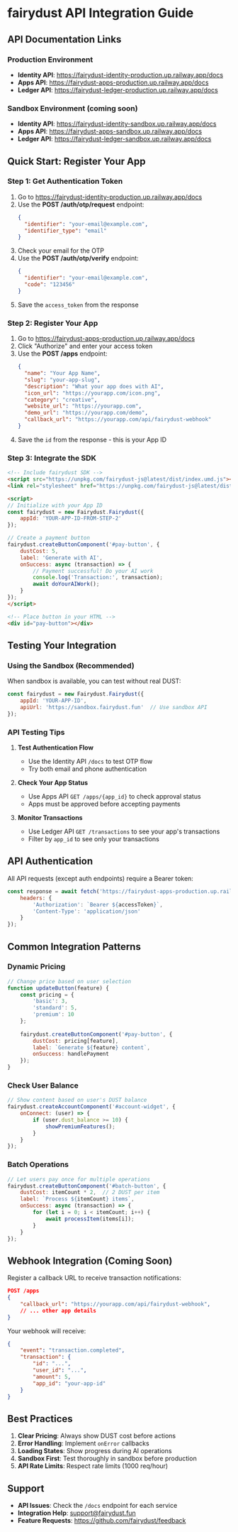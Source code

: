 # fairydust API Integration Guide

## API Documentation Links

### Production Environment
- **Identity API**: https://fairydust-identity-production.up.railway.app/docs
- **Apps API**: https://fairydust-apps-production.up.railway.app/docs
- **Ledger API**: https://fairydust-ledger-production.up.railway.app/docs

### Sandbox Environment (coming soon)
- **Identity API**: https://fairydust-identity-sandbox.up.railway.app/docs
- **Apps API**: https://fairydust-apps-sandbox.up.railway.app/docs
- **Ledger API**: https://fairydust-ledger-sandbox.up.railway.app/docs

## Quick Start: Register Your App

### Step 1: Get Authentication Token

1. Go to https://fairydust-identity-production.up.railway.app/docs
2. Use the **POST /auth/otp/request** endpoint:
   ```json
   {
     "identifier": "your-email@example.com",
     "identifier_type": "email"
   }
   ```
3. Check your email for the OTP
4. Use the **POST /auth/otp/verify** endpoint:
   ```json
   {
     "identifier": "your-email@example.com",
     "code": "123456"
   }
   ```
5. Save the `access_token` from the response

### Step 2: Register Your App

1. Go to https://fairydust-apps-production.up.railway.app/docs
2. Click "Authorize" and enter your access token
3. Use the **POST /apps** endpoint:
   ```json
   {
     "name": "Your App Name",
     "slug": "your-app-slug",
     "description": "What your app does with AI",
     "icon_url": "https://yourapp.com/icon.png",
     "category": "creative",
     "website_url": "https://yourapp.com",
     "demo_url": "https://yourapp.com/demo",
     "callback_url": "https://yourapp.com/api/fairydust-webhook"
   }
   ```
4. Save the `id` from the response - this is your App ID

### Step 3: Integrate the SDK

```html
<!-- Include fairydust SDK -->
<script src="https://unpkg.com/fairydust-js@latest/dist/index.umd.js"></script>
<link rel="stylesheet" href="https://unpkg.com/fairydust-js@latest/dist/fairydust.css">

<script>
// Initialize with your App ID
const fairydust = new Fairydust.Fairydust({
    appId: 'YOUR-APP-ID-FROM-STEP-2'
});

// Create a payment button
fairydust.createButtonComponent('#pay-button', {
    dustCost: 5,
    label: 'Generate with AI',
    onSuccess: async (transaction) => {
        // Payment successful! Do your AI work
        console.log('Transaction:', transaction);
        await doYourAIWork();
    }
});
</script>

<!-- Place button in your HTML -->
<div id="pay-button"></div>
```

## Testing Your Integration

### Using the Sandbox (Recommended)

When sandbox is available, you can test without real DUST:

```javascript
const fairydust = new Fairydust.Fairydust({
    appId: 'YOUR-APP-ID',
    apiUrl: 'https://sandbox.fairydust.fun'  // Use sandbox API
});
```

### API Testing Tips

1. **Test Authentication Flow**
   - Use the Identity API `/docs` to test OTP flow
   - Try both email and phone authentication

2. **Check Your App Status**
   - Use Apps API `GET /apps/{app_id}` to check approval status
   - Apps must be approved before accepting payments

3. **Monitor Transactions**
   - Use Ledger API `GET /transactions` to see your app's transactions
   - Filter by `app_id` to see only your transactions

## API Authentication

All API requests (except auth endpoints) require a Bearer token:

```javascript
const response = await fetch('https://fairydust-apps-production.up.railway.app/apps', {
    headers: {
        'Authorization': `Bearer ${accessToken}`,
        'Content-Type': 'application/json'
    }
});
```

## Common Integration Patterns

### Dynamic Pricing

```javascript
// Change price based on user selection
function updateButton(feature) {
    const pricing = {
        'basic': 3,
        'standard': 5,
        'premium': 10
    };
    
    fairydust.createButtonComponent('#pay-button', {
        dustCost: pricing[feature],
        label: `Generate ${feature} content`,
        onSuccess: handlePayment
    });
}
```

### Check User Balance

```javascript
// Show content based on user's DUST balance
fairydust.createAccountComponent('#account-widget', {
    onConnect: (user) => {
        if (user.dust_balance >= 10) {
            showPremiumFeatures();
        }
    }
});
```

### Batch Operations

```javascript
// Let users pay once for multiple operations
fairydust.createButtonComponent('#batch-button', {
    dustCost: itemCount * 2,  // 2 DUST per item
    label: `Process ${itemCount} items`,
    onSuccess: async (transaction) => {
        for (let i = 0; i < itemCount; i++) {
            await processItem(items[i]);
        }
    }
});
```

## Webhook Integration (Coming Soon)

Register a callback URL to receive transaction notifications:

```json
POST /apps
{
    "callback_url": "https://yourapp.com/api/fairydust-webhook",
    // ... other app details
}
```

Your webhook will receive:
```json
{
    "event": "transaction.completed",
    "transaction": {
        "id": "...",
        "user_id": "...",
        "amount": 5,
        "app_id": "your-app-id"
    }
}
```

## Best Practices

1. **Clear Pricing**: Always show DUST cost before actions
2. **Error Handling**: Implement `onError` callbacks
3. **Loading States**: Show progress during AI operations
4. **Sandbox First**: Test thoroughly in sandbox before production
5. **API Rate Limits**: Respect rate limits (1000 req/hour)

## Support

- **API Issues**: Check the `/docs` endpoint for each service
- **Integration Help**: support@fairydust.fun
- **Feature Requests**: https://github.com/fairydust/feedback